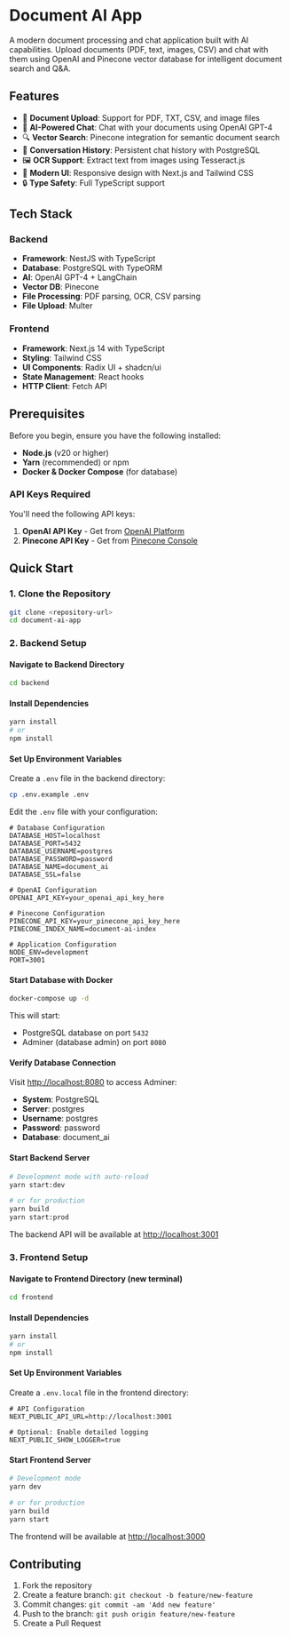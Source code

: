 # Document AI App

A modern document processing and chat application built with AI capabilities. Upload documents (PDF, text, images, CSV) and chat with them using OpenAI and Pinecone vector database for intelligent document search and Q&A.

## Features

- 📄 **Document Upload**: Support for PDF, TXT, CSV, and image files
- 🤖 **AI-Powered Chat**: Chat with your documents using OpenAI GPT-4
- 🔍 **Vector Search**: Pinecone integration for semantic document search
- 💾 **Conversation History**: Persistent chat history with PostgreSQL
- 🖼️ **OCR Support**: Extract text from images using Tesseract.js
- 📱 **Modern UI**: Responsive design with Next.js and Tailwind CSS
- 🔒 **Type Safety**: Full TypeScript support

## Tech Stack

### Backend
- **Framework**: NestJS with TypeScript
- **Database**: PostgreSQL with TypeORM
- **AI**: OpenAI GPT-4 + LangChain
- **Vector DB**: Pinecone
- **File Processing**: PDF parsing, OCR, CSV parsing
- **File Upload**: Multer

### Frontend
- **Framework**: Next.js 14 with TypeScript
- **Styling**: Tailwind CSS
- **UI Components**: Radix UI + shadcn/ui
- **State Management**: React hooks
- **HTTP Client**: Fetch API

## Prerequisites

Before you begin, ensure you have the following installed:

- **Node.js** (v20 or higher)
- **Yarn** (recommended) or npm
- **Docker & Docker Compose** (for database)

### API Keys Required

You'll need the following API keys:

1. **OpenAI API Key** - Get from [OpenAI Platform](https://platform.openai.com/api-keys)
2. **Pinecone API Key** - Get from [Pinecone Console](https://app.pinecone.io/)

## Quick Start

### 1. Clone the Repository

```bash
git clone <repository-url>
cd document-ai-app
```

### 2. Backend Setup

#### Navigate to Backend Directory
```bash
cd backend
```

#### Install Dependencies
```bash
yarn install
# or
npm install
```

#### Set Up Environment Variables
Create a `.env` file in the backend directory:

```bash
cp .env.example .env
```

Edit the `.env` file with your configuration:

```env
# Database Configuration
DATABASE_HOST=localhost
DATABASE_PORT=5432
DATABASE_USERNAME=postgres
DATABASE_PASSWORD=password
DATABASE_NAME=document_ai
DATABASE_SSL=false

# OpenAI Configuration
OPENAI_API_KEY=your_openai_api_key_here

# Pinecone Configuration
PINECONE_API_KEY=your_pinecone_api_key_here
PINECONE_INDEX_NAME=document-ai-index

# Application Configuration
NODE_ENV=development
PORT=3001
```

#### Start Database with Docker
```bash
docker-compose up -d
```

This will start:
- PostgreSQL database on port `5432`
- Adminer (database admin) on port `8080`

#### Verify Database Connection
Visit [http://localhost:8080](http://localhost:8080) to access Adminer:
- **System**: PostgreSQL
- **Server**: postgres
- **Username**: postgres
- **Password**: password
- **Database**: document_ai

#### Start Backend Server
```bash
# Development mode with auto-reload
yarn start:dev

# or for production
yarn build
yarn start:prod
```

The backend API will be available at [http://localhost:3001](http://localhost:3001)

### 3. Frontend Setup

#### Navigate to Frontend Directory (new terminal)
```bash
cd frontend
```

#### Install Dependencies
```bash
yarn install
# or
npm install
```

#### Set Up Environment Variables
Create a `.env.local` file in the frontend directory:

```env
# API Configuration
NEXT_PUBLIC_API_URL=http://localhost:3001

# Optional: Enable detailed logging
NEXT_PUBLIC_SHOW_LOGGER=true
```

#### Start Frontend Server
```bash
# Development mode
yarn dev

# or for production
yarn build
yarn start
```

The frontend will be available at [http://localhost:3000](http://localhost:3000)

## Contributing

1. Fork the repository
2. Create a feature branch: `git checkout -b feature/new-feature`
3. Commit changes: `git commit -am 'Add new feature'`
4. Push to the branch: `git push origin feature/new-feature`
5. Create a Pull Request
